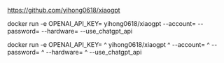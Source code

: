 https://github.com/yihong0618/xiaogpt


docker run -e OPENAI_API_KEY=<your-openapi-key> yihong0618/xiaogpt --account=<your-xiaomi-account> --password=<your-xiaomi-password> --hardware=<your-xiaomi-hardware> --use_chatgpt_api



docker run -e OPENAI_API_KEY=<your-openapi-key> ^
yihong0618/xiaogpt ^
--account=<your-xiaomi-account> ^
--password=<your-xiaomi-password> ^
--hardware=<your-xiaomi-hardware> ^
--use_chatgpt_api